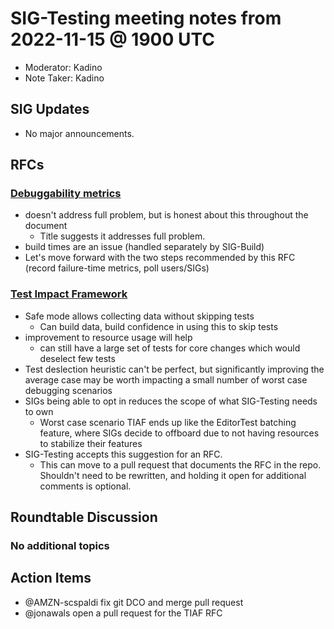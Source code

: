 # SIG-Testing meeting notes from 2022-11-15 @ 1900 UTC

* Moderator: Kadino
* Note Taker: Kadino

## SIG Updates

* No major announcements.

## RFCs

### [Debuggability metrics](https://github.com/o3de/sig-testing/pull/54)

* doesn't address full problem, but is honest about this throughout the document
  * Title suggests it addresses full problem.
* build times are an issue (handled separately by SIG-Build)
* Let's move forward with the two steps recommended by this RFC (record failure-time metrics, poll users/SIGs)

### [Test Impact Framework](https://github.com/o3de/sig-testing/issues/53)

* Safe mode allows collecting data without skipping tests
  * Can build data, build confidence in using this to skip tests
* improvement to resource usage will help
  * can still have a large set of tests for core changes which would deselect few tests
* Test deslection heuristic can't be perfect, but significantly improving the average case may be worth impacting a small number of worst case debugging scenarios
* SIGs being able to opt in reduces the scope of what SIG-Testing needs to own
  * Worst case scenario TIAF ends up like the EditorTest batching feature, where SIGs decide to offboard due to not having resources to stabilize their features
* SIG-Testing accepts this suggestion for an RFC.
  * This can move to a pull request that documents the RFC in the repo. Shouldn't need to be rewritten, and holding it open for additional comments is optional.

## Roundtable Discussion

### No additional topics

## Action Items

* @AMZN-scspaldi fix git DCO and merge pull request
* @jonawals open a pull request for the TIAF RFC
